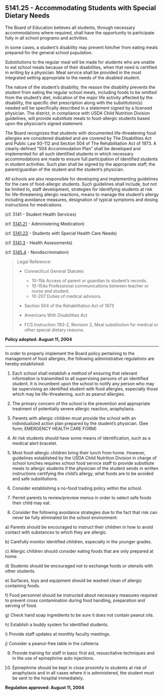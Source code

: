 ## 5141.25 - Accommodating Students with Special Dietary Needs

The Board of Education believes all students, through necessary accommodations where required, shall have the opportunity to participate fully in all school programs and activities.

In some cases, a student’s disability may prevent him/her from eating meals prepared for the general school population.

Substitutions to the regular meal will be made for students who are unable to eat school meals because of their disabilities, when that need is certified in writing by a physician. Meal service shall be provided in the most integrated setting appropriate to the needs of the disabled student.

The nature of the student’s disability, the reason the disability prevents the student from eating the regular school meals, including foods to be omitted from the student’s diet, indication of the major life activity affected by the disability, the specific diet prescription along with the substitution\(s\) needed will be specifically described in a statement signed by a licensed physician. The district, in compliance with USDA Child Nutrition Division guidelines, will provide substitute meals to food-allergic students based upon the physician’s signed statement.

The Board recognizes that students with documented life-threatening food allergies are considered disabled and are covered by The Disabilities Act  and Public Law 93-112 and Section 504 of The Rehabilitation Act of 1973. A clearly-defined “504 Accommodation Plan” shall be developed and implemented for all such identified students in which necessary accommodations are made to ensure full participation of identified students in student activities. Such plan shall be signed by the appropriate staff, the parent/guardian of the student and the student’s physician.

All schools are also responsible for developing and implementing guidelines for the care of food-allergic students. Such guidelines shall include, but not be limited to, staff development, strategies for identifying students at risk for life-threatening allergic reactions, means to manage the student’s allergy including avoidance measures, designation of typical symptoms and dosing instructions for medications.

\(cf. 5141 - Student Health Services\)

\(cf. [5141.21](/policies/5000/5141-21.md) - Administering Medication\)

\(cf. [5141.23](/policies/5000/5141-23.md) - Students with Special Health Care Needs\)

\(cf. [5141.3](/policies/5000/5141-3.md) - Health Assessments\)

\(cf. [5145.4](/policies/5000/5145-4.md) - Nondiscrimination\)

> Legal Reference:
> 
> * Connecticut General Statutes
>   * 10-15b Access of parent or guardian to student’s records.
>   * 10-154a Professional communications between teacher or nurse and student.
>   * 10-207 Duties of medical advisors.
> 
> * Section 504 of the Rehabilitation Act of 1973
> * Americans With Disabilities Act
> * FCS Instruction 783-2, Revision 2, Meal substitution for medical or other special dietary reasons.

**Policy adopted:  August 11, 2004**

---

In order to properly implement the Board policy pertaining to the management of food allergies, the following administrative regulations are hereby established:

1. Each school shall establish a method of ensuring that relevant information is transmitted to all supervising persons of an identified student. It is incumbent upon the school to notify any person who may be supervising an identified student with food allergies, especially those which may be life-threatening, such as peanut allergies.

2. The primary concern of the school is the prevention and appropriate treatment of potentially severe allergic reaction, anaphylaxis.

3. Parents with allergic children must provide the school with an individualized action plan prepared by the student’s physician. \(See form; EMERGENCY HEALTH CARE FORM\)

4. At risk students should have some means of identification, such as a medical alert bracelet.

5. Most food-allergic children bring their lunch from home. However, guidelines established by the USDA Child Nutrition Division in charge of school lunches requires school food service staff to provide substitute meals to allergic students if the physician of the student sends in written instructions certifying the child’s allergy, what foods are to be avoided and safe substitutions.

6. Consider establishing a no-food trading policy within the school.

7. Permit parents to review/preview menus in order to select safe foods their child may eat.

8. Consider the following avoidance strategies due to the fact that risk can never be fully eliminated tin the school environment:

  a\)  Parents should be encouraged to instruct their children in how to avoid contact with substances to which they are allergic.

  b\)  Carefully monitor identified children, especially in the younger grades.

  c\)  Allergic children should consider eating foods that are only prepared at home.

  d\)  Students should be encouraged not to exchange foods or utensils with other students.

  e\)  Surfaces, toys and equipment should be washed clean of allergic containing foods.

  f\)  Food personnel should be instructed about necessary measures required to prevent cross contamination during food handling, preparation and serving of food.

  g\)  Check hand soap ingredients to be sure it does not contain peanut oils.

  h\)  Establish a buddy system for identified students.

  i\)  Provide staff updates at monthly faculty meetings.

  j\)  Consider a peanut-free table in the cafeteria.

9. Provide training for staff in basic first aid, resuscitative techniques and in the use of epinephrine auto injections.

10. Epinephrine should be kept in close proximity to students at risk of anaphylaxis and in all cases where it is administered, the student must be sent to the hospital immediately.


**Regulation approved:   August 11, 2004**

